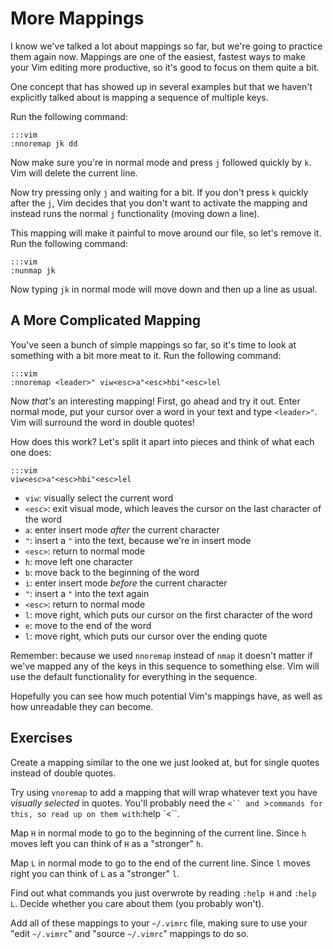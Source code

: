 More Mappings
=============

I know we've talked a lot about mappings so far, but we're going to practice
them again now.  Mappings are one of the easiest, fastest ways to make your Vim
editing more productive, so it's good to focus on them quite a bit.

One concept that has showed up in several examples but that we haven't
explicitly talked about is mapping a sequence of multiple keys.

Run the following command:

    :::vim
    :nnoremap jk dd

Now make sure you're in normal mode and press `j` followed quickly by `k`.  Vim
will delete the current line.

Now try pressing only `j` and waiting for a bit.  If you don't press `k` quickly
after the `j`, Vim decides that you don't want to activate the mapping and
instead runs the normal `j` functionality (moving down a line).

This mapping will make it painful to move around our file, so let's remove it.
Run the following command:

    :::vim
    :nunmap jk

Now typing `jk` in normal mode will move down and then up a line as usual.

A More Complicated Mapping
--------------------------

You've seen a bunch of simple mappings so far, so it's time to look at something
with a bit more meat to it.  Run the following command:

    :::vim
    :nnoremap <leader>" viw<esc>a"<esc>hbi"<esc>lel

Now *that's* an interesting mapping!  First, go ahead and try it out.  Enter
normal mode, put your cursor over a word in your text and type `<leader>"`.  Vim
will surround the word in double quotes!

How does this work?  Let's split it apart into pieces and think of what each one
does:

    :::vim
    viw<esc>a"<esc>hbi"<esc>lel

* `viw`: visually select the current word
* `<esc>`: exit visual mode, which leaves the cursor on the last character of
  the word
* `a`: enter insert mode *after* the current character
* `"`: insert a `"` into the text, because we're in insert mode
* `<esc>`: return to normal mode
* `h`: move left one character
* `b`: move back to the beginning of the word
* `i`: enter insert mode *before* the current character
* `"`: insert a `"` into the text again
* `<esc>`: return to normal mode
* `l`: move right, which puts our cursor on the first character of the word
* `e`: move to the end of the word
* `l`: move right, which puts our cursor over the ending quote

Remember: because we used `nnoremap` instead of `nmap` it doesn't matter if
we've mapped any of the keys in this sequence to something else.  Vim will use
the default functionality for everything in the sequence.

Hopefully you can see how much potential Vim's mappings have, as well as how
unreadable they can become.

Exercises
---------

Create a mapping similar to the one we just looked at, but for single quotes
instead of double quotes.

Try using `vnoremap` to add a mapping that will wrap whatever text you have
*visually selected* in quotes.  You'll probably need the ```<`` and ```>``
commands for this, so read up on them with ``:help `<``.

Map `H` in normal mode to go to the beginning of the current line.  Since `h`
moves left you can think of `H` as a "stronger" `h`.

Map `L` in normal mode to go to the end of the current line. Since `l`
moves right you can think of `L` as a "stronger" `l`.

Find out what commands you just overwrote by reading `:help H` and `:help L`.
Decide whether you care about them (you probably won't).

Add all of these mappings to your `~/.vimrc` file, making sure to use your "edit
`~/.vimrc`" and "source `~/.vimrc`" mappings to do so.
